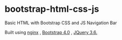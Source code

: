 # bootstrap-html-css-js
Basic HTML with Bootstrap CSS and JS Navigation Bar

Built using [nginx](https://nginx.org/en/download.html)
, [Bootstrap 4.0](https://getbootstrap.com/docs/4.0/getting-started/download/)
, [JQuery 3.6.](https://jquery.com/)
